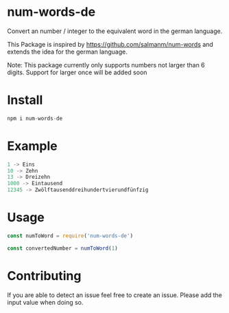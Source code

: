 <h1>num-words-de</h1>

Convert an number / integer to the equivalent word in the german language.

This Package is inspired by https://github.com/salmanm/num-words and extends the idea for the german language.

Note: This package currently only supports numbers not larger than 6 digits. Support for larger once will be added soon

# Install

```js
npm i num-words-de
```

# Example

```js
1 -> Eins
10 -> Zehn
13 -> Dreizehn
1000 -> Eintausend
12345 -> Zwölftausenddreihundertvierundfünfzig

```

# Usage

```js
const numToWord = require('num-words-de')

const convertedNumber = numToWord(1)
```

# Contributing

If you are able to detect an issue feel free to create an issue. Please add the input value when doing so.